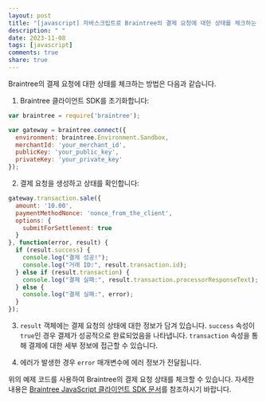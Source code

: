 ```yaml
---
layout: post
title: "[javascript] 자바스크립트로 Braintree의 결제 요청에 대한 상태를 체크하는 방법은 무엇인가요?"
description: " "
date: 2023-11-08
tags: [javascript]
comments: true
share: true
---
```

Braintree의 결제 요청에 대한 상태를 체크하는 방법은 다음과 같습니다.

1. Braintree 클라이언트 SDK를 초기화합니다:

```javascript
var braintree = require('braintree');

var gateway = braintree.connect({
  environment: braintree.Environment.Sandbox,
  merchantId: 'your_merchant_id',
  publicKey: 'your_public_key',
  privateKey: 'your_private_key'
});
```

2. 결제 요청을 생성하고 상태를 확인합니다:

```javascript
gateway.transaction.sale({
  amount: '10.00',
  paymentMethodNonce: 'nonce_from_the_client',
  options: {
    submitForSettlement: true
  }
}, function(error, result) {
  if (result.success) {
    console.log("결제 성공!");
    console.log("거래 ID:", result.transaction.id);
  } else if (result.transaction) {
    console.log("결제 실패:", result.transaction.processorResponseText);
  } else {
    console.log("결제 실패:", error);
  }
});
```

3. `result` 객체에는 결제 요청의 상태에 대한 정보가 담겨 있습니다. `success` 속성이 `true`인 경우 결제가 성공적으로 완료되었음을 나타냅니다. `transaction` 속성을 통해 결제에 대한 세부 정보에 접근할 수 있습니다. 

4. 에러가 발생한 경우 `error` 매개변수에 에러 정보가 전달됩니다.

위의 예제 코드를 사용하여 Braintree의 결제 요청 상태를 체크할 수 있습니다. 자세한 내용은 [Braintree JavaScript 클라이언트 SDK 문서](https://developers.braintreepayments.com/start/hello-client/javascript/v3)를 참조하시기 바랍니다.